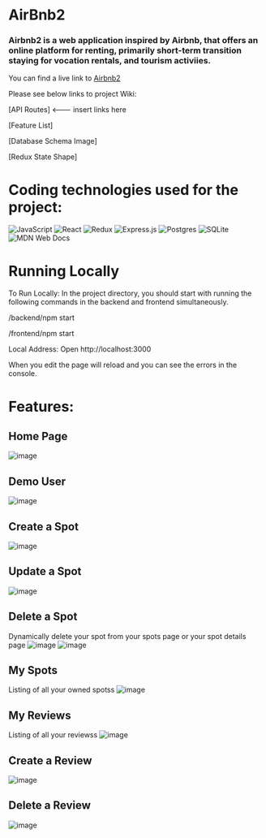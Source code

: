 # AirBnb2

### Airbnb2 is a web application inspired by Airbnb, that offers an online platform for renting, primarily short-term transition staying for vocation rentals, and tourism activiies.
You can find a live link to [Airbnb2](https://authen-me-airbnb2.herokuapp.com/)

Please see below links to project Wiki:

[API Routes] <--- insert links here

[Feature List]

[Database Schema Image]

[Redux State Shape]

# Coding technologies used for the project:

![JavaScript](https://img.shields.io/badge/javascript-%23323330.svg?style=for-the-badge&logo=javascript&logoColor=%23F7DF1E)
![React](https://img.shields.io/badge/react-%2320232a.svg?style=for-the-badge&logo=react&logoColor=%2361DAFB)
![Redux](https://img.shields.io/badge/redux-%23593d88.svg?style=for-the-badge&logo=redux&logoColor=white)
![Express.js](https://img.shields.io/badge/express.js-%23404d59.svg?style=for-the-badge&logo=express&logoColor=%2361DAFB)
![Postgres](https://img.shields.io/badge/postgres-%23316192.svg?style=for-the-badge&logo=postgresql&logoColor=white)
![SQLite](https://img.shields.io/badge/sqlite-%2307405e.svg?style=for-the-badge&logo=sqlite&logoColor=white)
![MDN Web Docs](https://img.shields.io/badge/MDN_Web_Docs-black?style=for-the-badge&logo=mdnwebdocs&logoColor=white)

# Running Locally

To Run Locally: In the project directory, you should start with running the following commands in the backend and frontend simultaneously. 

/backend/npm start

/frontend/npm start

Local Address: Open http://localhost:3000

When you edit the page will reload and you can see the errors in the console.

# Features:

## Home Page
![image](https://res.cloudinary.com/decrtjcgv/image/upload/v1666221681/SplashPage_doowe9.png)
## Demo User
![image](https://res.cloudinary.com/decrtjcgv/image/upload/v1666221496/DemoUser_fw5ahq.png)
## Create a Spot
![image](https://res.cloudinary.com/decrtjcgv/image/upload/v1666221493/CreateSpot_pgw9gq.png)
## Update a Spot
![image](https://res.cloudinary.com/decrtjcgv/image/upload/v1666221494/Edit_a_Spot_pjvi9r.png)
## Delete a Spot
Dynamically delete your spot from your spots page or your spot details page
![image](https://res.cloudinary.com/decrtjcgv/image/upload/v1666221495/SpotDetailsEditDelete_ep727g.png)
![image](https://res.cloudinary.com/decrtjcgv/image/upload/v1666221495/My_Spots_x8abw6.png)
## My Spots
Listing of all your owned spotss
![image](https://res.cloudinary.com/decrtjcgv/image/upload/v1666221495/My_Spots_x8abw6.png)
## My Reviews
Listing of all your reviewss
![image](https://res.cloudinary.com/decrtjcgv/image/upload/v1666221493/My_Reviews_qrtchh.png)
## Create a Review
![image](https://res.cloudinary.com/decrtjcgv/image/upload/v1666221887/CreateAReview_ddhgzz.png)
## Delete a Review
![image](https://res.cloudinary.com/decrtjcgv/image/upload/v1666221493/My_Reviews_qrtchh.png)

